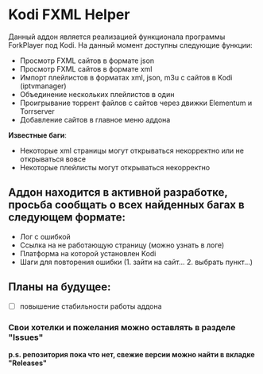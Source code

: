 # Kodi FXML Helper

Данный аддон является реализацией функционала программы ForkPlayer под Kodi. На данный момент доступны следующие функции:

* Просмотр FXML сайтов в формате json
* Просмотр FXML сайтов в формате xml
* Импорт плейлистов в форматах xml, json, m3u с сайтов в Kodi (iptvmanager)
* Объединение нескольких плейлистов в один
* Проигрывание торрент файлов с сайтов через движки Elementum и Torrserver
* Добавление сайтов в главное меню аддона

**Известные баги**:
* Некоторые xml страницы могут открываться некорректно или не открываться вовсе
* Некоторые плейлисты могут открываться некорректно

## Аддон находится в активной разработке, просьба сообщать о всех найденных багах в следующем формате:

* Лог с ошибкой
* Ссылка на не работающую страницу (можно узнать в логе)
* Платформа на которой установлен Kodi
* Шаги для повторения ошибки (1. зайти на сайт... 2. выбрать пункт...)

## Планы на будущее:
 - [ ] повышение стабильности работы аддона

### Свои хотелки и пожелания можно оставлять в разделе "Issues"

**p.s. репозитория пока что нет, свежие версии можно найти в вкладке "Releases"**


